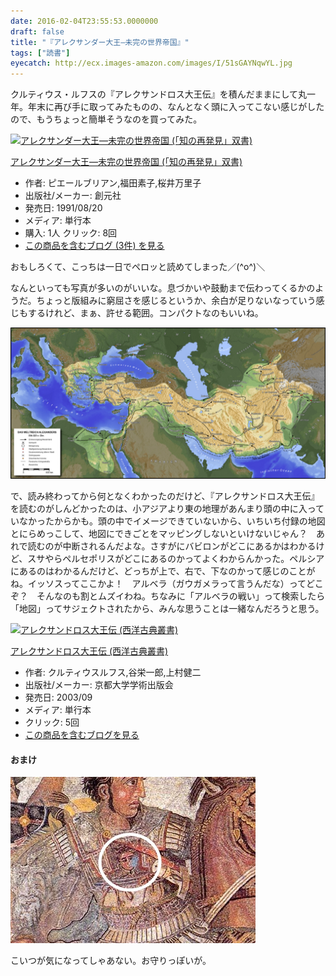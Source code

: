 ```yaml
---
date: 2016-02-04T23:55:53.0000000
draft: false
title: "『アレクサンダー大王―未完の世界帝国』"
tags: ["読書"]
eyecatch: http://ecx.images-amazon.com/images/I/51sGAYNqwYL.jpg
---
```

<p>クルティウス・ルフスの『アレクサンドロス大王伝』を積んだままにして丸一年。年末に再び手に取ってみたものの、なんとなく頭に入ってこない感じがしたので、もうちょっと簡単そうなのを買ってみた。</p><p><div class="hatena-asin-detail"><a href="http://www.amazon.co.jp/exec/obidos/ASIN/4422210610/bestylesnet-22/"><img src="http://ecx.images-amazon.com/images/I/51sGAYNqwYL._SL160_.jpg" class="hatena-asin-detail-image" alt="アレクサンダー大王―未完の世界帝国 (「知の再発見」双書)" title="アレクサンダー大王―未完の世界帝国 (「知の再発見」双書)"></a><div class="hatena-asin-detail-info"><p class="hatena-asin-detail-title"><a href="http://www.amazon.co.jp/exec/obidos/ASIN/4422210610/bestylesnet-22/">アレクサンダー大王―未完の世界帝国 (「知の再発見」双書)</a></p><ul><li><span class="hatena-asin-detail-label">作者:</span> ピエールブリアン,福田素子,桜井万里子</li><li><span class="hatena-asin-detail-label">出版社/メーカー:</span> 創元社</li><li><span class="hatena-asin-detail-label">発売日:</span> 1991/08/20</li><li><span class="hatena-asin-detail-label">メディア:</span> 単行本</li><li><span class="hatena-asin-detail-label">購入</span>: 1人 <span class="hatena-asin-detail-label">クリック</span>: 8回</li><li><a href="http://d.hatena.ne.jp/asin/4422210610/bestylesnet-22" target="_blank">この商品を含むブログ (3件) を見る</a></li></ul></div><div class="hatena-asin-detail-foot"></div></div></p><p>おもしろくて、こっちは一日でペロッと読めてしまった／(^o^)＼</p><p>なんといっても写真が多いのがいいな。息づかいや鼓動まで伝わってくるかのようだ。ちょっと版組みに窮屈さを感じるというか、余白が足りないなっていう感じもするけれど、まぁ、許せる範囲。コンパクトなのもいいね。</p><p><span itemscope itemtype="http://schema.org/Photograph"><img src="20160204234951.jpg" alt="f:id:daruyanagi:20160204234951j:plain" title="f:id:daruyanagi:20160204234951j:plain" class="hatena-fotolife" itemprop="image"></span></p><p>で、読み終わってから何となくわかったのだけど、『アレクサンドロス大王伝』を読むのがしんどかったのは、小アジアより東の地理があんまり頭の中に入っていなかったからかも。頭の中でイメージできていないから、いちいち付録の地図とにらめっこして、地図にできごとをマッピングしないといけないじゃん？　あれで読むのが中断されるんだよな。さすがにバビロンがどこにあるかはわかるけど、スサやらペルセポリスがどこにあるのかってよくわからんかった。ペルシアにあるのはわかるんだけど、どっちが上で、右で、下なのかって感じのことがね。イッソスってここかよ！　アルベラ（ガウガメラって言うんだな）ってどこぞ？　そんなのも割とムズイわね。ちなみに「アルベラの戦い」って検索したら「地図」ってサジェクトされたから、みんな思うことは一緒なんだろうと思う。</p><p><div class="hatena-asin-detail"><a href="http://www.amazon.co.jp/exec/obidos/ASIN/4876981442/bestylesnet-22/"><img src="http://ecx.images-amazon.com/images/I/31E3K5SVMTL._SL160_.jpg" class="hatena-asin-detail-image" alt="アレクサンドロス大王伝 (西洋古典叢書)" title="アレクサンドロス大王伝 (西洋古典叢書)"></a><div class="hatena-asin-detail-info"><p class="hatena-asin-detail-title"><a href="http://www.amazon.co.jp/exec/obidos/ASIN/4876981442/bestylesnet-22/">アレクサンドロス大王伝 (西洋古典叢書)</a></p><ul><li><span class="hatena-asin-detail-label">作者:</span> クルティウスルフス,谷栄一郎,上村健二</li><li><span class="hatena-asin-detail-label">出版社/メーカー:</span> 京都大学学術出版会</li><li><span class="hatena-asin-detail-label">発売日:</span> 2003/09</li><li><span class="hatena-asin-detail-label">メディア:</span> 単行本</li><li> <span class="hatena-asin-detail-label">クリック</span>: 5回</li><li><a href="http://d.hatena.ne.jp/asin/4876981442/bestylesnet-22" target="_blank">この商品を含むブログを見る</a></li></ul></div><div class="hatena-asin-detail-foot"></div></div></p>

<div class="section">
<h4>おまけ</h4>
<p><span itemscope itemtype="http://schema.org/Photograph"><img src="20080806133458.jpg" alt="f:id:daruyanagi:20080806133458j:plain" title="f:id:daruyanagi:20080806133458j:plain" class="hatena-fotolife" itemprop="image"></span></p><p>こいつが気になってしゃあない。お守りっぽいが。</p>

</div>